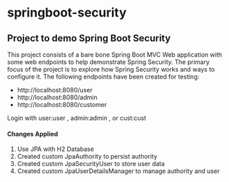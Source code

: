 # springboot-security

## Project to demo Spring Boot Security
This project consists of a bare bone Spring Boot MVC Web application with some web endpoints to help demonstrate Spring Security. The primary focus of the project is to explore how Spring Security works and ways to configure it. The following endpoints have been created for testing:
- http://localhost:8080/user
- http://localhost:8080/admin
- http://localhost:8080/customer

Login with user:user , admin:admin , or cust:cust

#### Changes Applied
1. Use JPA with H2 Database
2. Created custom JpaAuthority to persist authority
3. Created custom JpaSecurityUser to store user data
4. Created custom JpaUserDetailsManager to manage authority and user
